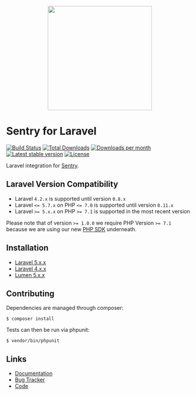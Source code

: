 <p align="center">
    <a href="https://sentry.io" target="_blank" align="center">
        <img src="https://sentry-brand.storage.googleapis.com/sentry-logo-black.png" width="280">
    </a>
</p>

# Sentry for Laravel

[![Build Status](https://secure.travis-ci.org/getsentry/sentry-laravel.png?branch=master)](http://travis-ci.org/getsentry/sentry-laravel)
[![Total Downloads](https://img.shields.io/packagist/dt/sentry/sentry-laravel.svg?style=flat-square)](https://packagist.org/packages/sentry/sentry-laravel)
[![Downloads per month](https://img.shields.io/packagist/dm/sentry/sentry-laravel.svg?style=flat-square)](https://packagist.org/packages/sentry/sentry-laravel)
[![Latest stable version](https://img.shields.io/packagist/v/sentry/sentry-laravel.svg?style=flat-square)](https://packagist.org/packages/sentry/sentry-laravel)
[![License](http://img.shields.io/packagist/l/sentry/sentry-laravel.svg?style=flat-square)](https://packagist.org/packages/sentry/sentry-laravel)

Laravel integration for [Sentry](https://sentry.io/).

## Laravel Version Compatibility

- Laravel `4.2.x` is supported until version `0.8.x`
- Laravel `<= 5.7.x` on PHP `<= 7.0` is supported until version `0.11.x`
- Laravel `>= 5.x.x` on PHP `>= 7.1` is supported in the most recent version

Please note that of version `>= 1.0.0` we require PHP Version `>= 7.1` because we are using our new [PHP SDK](https://github.com/getsentry/sentry-php) underneath. 

## Installation

- [Laravel 5.x.x](http://docs.sentry.io/platforms/php/laravel/#laravel-5x)
- [Laravel 4.x.x](http://docs.sentry.io/platforms/php/laravel/#laravel-4x)
- [Lumen 5.x.x](http://docs.sentry.io/platforms/php/laravel/#lumen-5x)

## Contributing

Dependencies are managed through composer:

```
$ composer install
```

Tests can then be run via phpunit:

```
$ vendor/bin/phpunit
```

## Links

* [Documentation](http://docs.sentry.io/platforms/php/laravel/)
* [Bug Tracker](http://github.com/getsentry/sentry-laravel/issues)
* [Code](http://github.com/getsentry/sentry-laravel)
